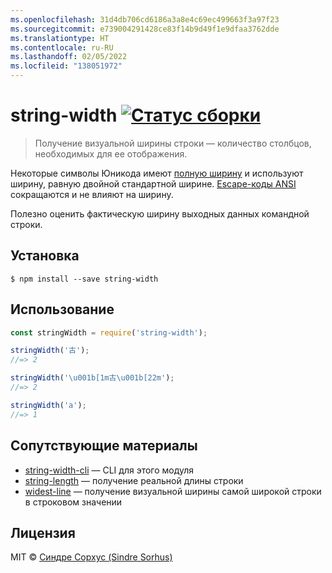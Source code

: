 ```yaml
---
ms.openlocfilehash: 31d4db706cd6186a3a8e4c69ec499663f3a97f23
ms.sourcegitcommit: e739004291428ce83f14b9d49f1e9dfaa3762dde
ms.translationtype: HT
ms.contentlocale: ru-RU
ms.lasthandoff: 02/05/2022
ms.locfileid: "138051972"
---
```

# <a name="string-width-build-statushttpstravis-ciorgsindresorhusstring-width"></a>string-width [![Статус сборки](https://travis-ci.org/sindresorhus/string-width.svg?branch=master)](https://travis-ci.org/sindresorhus/string-width)

> Получение визуальной ширины строки — количество столбцов, необходимых для ее отображения.

Некоторые символы Юникода имеют [полную ширину](https://en.wikipedia.org/wiki/Halfwidth_and_fullwidth_forms) и используют ширину, равную двойной стандартной ширине. [Escape-коды ANSI](http://en.wikipedia.org/wiki/ANSI_escape_code) сокращаются и не влияют на ширину.

Полезно оценить фактическую ширину выходных данных командной строки.


## <a name="install"></a>Установка

```
$ npm install --save string-width
```


## <a name="usage"></a>Использование

```js
const stringWidth = require('string-width');

stringWidth('古');
//=> 2

stringWidth('\u001b[1m古\u001b[22m');
//=> 2

stringWidth('a');
//=> 1
```


## <a name="related"></a>Сопутствующие материалы

- [string-width-cli](https://github.com/sindresorhus/string-width-cli) — CLI для этого модуля
- [string-length](https://github.com/sindresorhus/string-length) — получение реальной длины строки
- [widest-line](https://github.com/sindresorhus/widest-line) — получение визуальной ширины самой широкой строки в строковом значении


## <a name="license"></a>Лицензия

MIT © [Синдре Сорхус (Sindre Sorhus)](https://sindresorhus.com)
